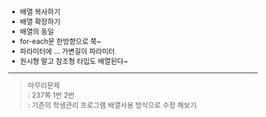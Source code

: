 - 배열 복사하기
- 배열 확장하기
- 배열의 동일
- for-each문 한방향으로 쭉~
- 파라미터에 ... 가변길이 파라미터
- 원시형 말고 참조형 타입도 배열된다~
----
> 마무리문제  
> : 237쪽 1번 2번  
> : 기존의 학생관리 프로그램 배열사용 방식으로 수정 해보기